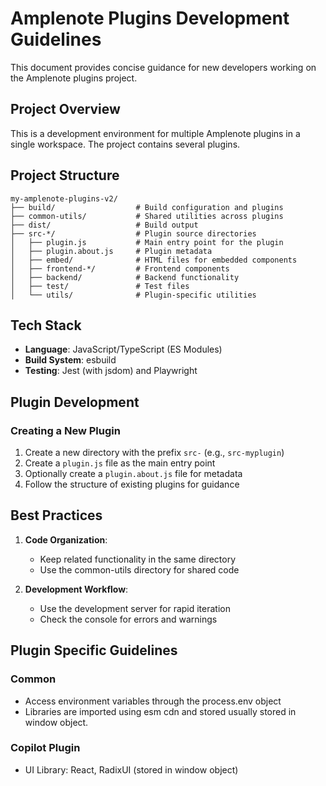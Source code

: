 # Amplenote Plugins Development Guidelines

This document provides concise guidance for new developers working on the Amplenote plugins project.

## Project Overview

This is a development environment for multiple Amplenote plugins in a single workspace. The project contains several plugins.

## Project Structure

```
my-amplenote-plugins-v2/
├── build/                  # Build configuration and plugins
├── common-utils/           # Shared utilities across plugins
├── dist/                   # Build output
├── src-*/                  # Plugin source directories
│   ├── plugin.js           # Main entry point for the plugin
│   ├── plugin.about.js     # Plugin metadata
│   ├── embed/              # HTML files for embedded components
│   ├── frontend-*/         # Frontend components
│   ├── backend/            # Backend functionality
│   ├── test/               # Test files
│   └── utils/              # Plugin-specific utilities
```

## Tech Stack

- **Language**: JavaScript/TypeScript (ES Modules)
- **Build System**: esbuild
- **Testing**: Jest (with jsdom) and Playwright

## Plugin Development

### Creating a New Plugin

1. Create a new directory with the prefix `src-` (e.g., `src-myplugin`)
2. Create a `plugin.js` file as the main entry point
3. Optionally create a `plugin.about.js` file for metadata
4. Follow the structure of existing plugins for guidance

## Best Practices

1. **Code Organization**:
   - Keep related functionality in the same directory
   - Use the common-utils directory for shared code

2. **Development Workflow**:
   - Use the development server for rapid iteration
   - Check the console for errors and warnings

## Plugin Specific Guidelines

### Common
- Access environment variables through the process.env object
- Libraries are imported using esm cdn and stored usually stored in window object.

### Copilot Plugin
- UI Library: React, RadixUI (stored in window object)